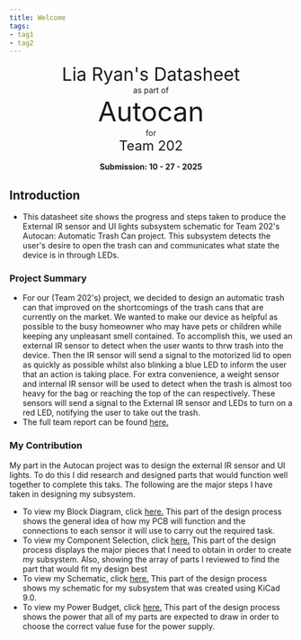 ```yaml
---
title: Welcome
tags:
- tag1
- tag2
---
```

<center>
<font size= "6">Lia Ryan's Datasheet</font><br>
as part of<br>
<font size= "8"> Autocan </font><br>
for<br>
<font size= "5"> Team 202 </font><br>

**Submission: 10 - 27 - 2025**
</center>



## Introduction

* This datasheet site shows the progress and steps taken to produce the External IR sensor and UI lights subsystem schematic for Team 202's Autocan: Automatic Trash Can project. This subsystem detects the user's desire to open the trash can and communicates what state the device is in through LEDs.

### Project Summary

* For our (Team 202's) project, we decided to design an automatic trash can that improved on the shortcomings of the trash cans that are currently on the market. We wanted to make our device as helpful as possible to the busy homeowner who may have pets or children while keeping any unpleasant smell contained. To accomplish this, we used an external IR sensor to detect when the user wants to thrw trash into the device. Then the IR sensor will send a signal to the motorized lid to open as quickly as possible whilst also blinking a blue LED to inform the user that an action is taking place. For extra convenience, a weight sensor and internal IR sensor will be used to detect when the trash is almost too heavy for the bag or reaching the top of the can respectively. These sensors will send a signal to the External IR sensor and LEDs to turn on a red LED, notifying the user to take out the trash. 
* The full team report can be found [here.](https://egr304-2025-f-202.github.io/) 


### My Contribution

My part in the Autocan project was to design the external IR sensor and UI lights. To do this I did research and designed parts that would function well together to complete this taks. The following are the major steps I have taken in designing my subsystem.

* To view my Block Diagram, click [here.](https://lryan5.github.io/01-Block-Diagram/Block-Diagram/) This part of the design process shows the general idea of how my PCB will function and the connections to each sensor it will use to carry out the required task.
* To view my Component Selection, click [here.](https://lryan5.github.io/02-Component-Selection/Component%20Selection/) This part of the design process displays the major pieces that I need to obtain in order to create my subsystem. Also, showing the array of parts I reviewed to find the part that would fit my design best
* To view my Schematic, click [here.](https://lryan5.github.io/04-Schematic/schematic/) This part of the design process shows my schematic for my subsystem that was created using KiCad 9.0.
* To view my Power Budget, click [here.](https://lryan5.github.io/05-Power-Budget/PB/) This part of the design process shows the power that all of my parts are expected to draw in order to choose the correct value fuse for the power supply.